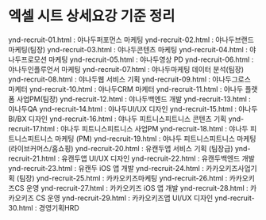 # 엑셀 시트 상세요강 기준 정리

ynd-recruit-01.html : 야나두퍼포먼스 마케팅
ynd-recruit-02.html : 야나두브랜드 마케팅(팀장)
ynd-recruit-03.html : 야나두콘텐츠 마케팅
ynd-recruit-04.html : 야나두프로모션 마케팅
ynd-recruit-05.html : 야나두영상 PD
ynd-recruit-06.html : 야나두인플루언서 마케팅
ynd-recruit-07.html : 야나두마케팅 데이터 분석(팀장)
ynd-recruit-08.html : 야나두웹 서비스 기획
ynd-recruit-09.html : 야나두그로스 마케터
ynd-recruit-10.html : 야나두CRM 마케터
ynd-recruit-11.html : 야나두 플랫폼 사업PM(팀장)
ynd-recruit-12.html : 야나두백엔드 개발
ynd-recruit-13.html : 야나두QA
ynd-recruit-14.html : 야나두UI/UX 디자인
ynd-recruit-15.html : 야나두BI/BX 디자인
ynd-recruit-16.html : 야나두 피트니스피트니스 콘텐츠 기획
ynd-recruit-17.html : 야나두 피트니스피트니스 사업PM
ynd-recruit-18.html : 야나두 피트니스피트니스 마케팅 (PM)
ynd-recruit-19.html : 야나두 피트니스피트니스 마케팅 (라이브커머스/홈쇼핑)
ynd-recruit-20.html : 유캔두앱 서비스 기획 (팀장급)
ynd-recruit-21.html : 유캔두앱 UI/UX 디자인
ynd-recruit-22.html : 유캔두백엔드 개발
ynd-recruit-23.html : 유캔두 iOS 앱 개발
ynd-recruit-24.html : 카카오키즈사업기획 (팀장)
ynd-recruit-25.html : 카카오키즈마케팅
ynd-recruit-26.html : 카카오키즈CS 운영
ynd-recruit-27.html : 카카오키즈 iOS 앱 개발
ynd-recruit-28.html : 카카오키즈 CS 운영
ynd-recruit-29.html : 카카오키즈앱 UI/UX 디자인
ynd-recruit-30.html : 경영기획HRD
